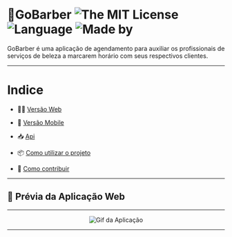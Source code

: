 # 💈GoBarber ![The MIT License](https://img.shields.io/badge/license-MIT-ligh) ![Language](https://img.shields.io/badge/language-Typescript-ligh) ![Made by](https://img.shields.io/badge/made%20by-augustorl-important)

GoBarber é uma aplicação de agendamento para auxiliar os profissionais de serviços de beleza a marcarem horário com seus respectivos clientes.


---

# Indice

- 👨‍💻️ [Versão Web](link)

- 📱 [Versão Mobile](link)

- 📥 [Api](link)

- 📦️ [Como utilizar o projeto](#%EF%B8%8F-como-utilizar-o-projeto)

- 🤔️ [Como contribuir](#%EF%B8%8F-como-contribuir)

---


 
## 💇‍ Prévia da Aplicação Web 
---

<p align="center">
  <img alt="Gif da Aplicação" src="Assets/Go barber Web.gif" />
</p>

---




